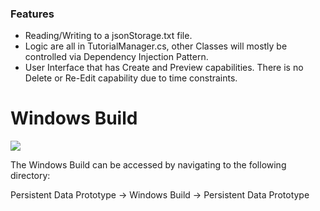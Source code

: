 ### Features

- Reading/Writing to a jsonStorage.txt file.
- Logic are all in TutorialManager.cs, other Classes will mostly be controlled via Dependency Injection Pattern.
- User Interface that has Create and Preview capabilities. There is no Delete or Re-Edit capability due to time constraints.

# Windows Build
![](https://i.ibb.co/zx9KGnt/windows-icon-png-23.png)

The Windows Build can be accessed by navigating to the following directory:

Persistent Data Prototype -> Windows Build -> Persistent Data Prototype
